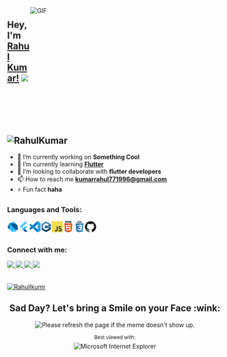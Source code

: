 <img align="right" alt="GIF" src="https://github.com/abhisheknaiidu/abhisheknaiidu/blob/master/code.gif?raw=true" width="450" height="300" />

## Hey, I'm [Rahul Kumar!](http://Rahullkumr.in) <img src="https://github.com/TheDudeThatCode/TheDudeThatCode/blob/master/Assets/Hi.gif" width="29px"> <a align="left"> <img src="https://komarev.com/ghpvc/?username=Rahullkumr&label=Views&color=blue&style=plastic" alt="RahulKumar" /> </a>

- 🔭 I’m currently working on **Something Cool**
- 🌱 I’m currently learning <a href="https://flutter.dev/">**Flutter**</a>
- 👯 I’m looking to collaborate with **flutter developers**
- 📫 How to reach me **kumarrahul771996@gmail.com**
- ⚡ Fun fact **haha**

### Languages and Tools:


<a href="https://dart.dev/"><img align="left" alt="Dart" width="26px" src="https://raw.githubusercontent.com/github/explore/80688e429a7d4ef2fca1e82350fe8e3517d3494d/topics/dart/dart.png" /></a>
<a href="https://flutter.dev/"><img align="left" alt="Flutter" width="26px" src="https://raw.githubusercontent.com/github/explore/80688e429a7d4ef2fca1e82350fe8e3517d3494d/topics/flutter/flutter.png" /></a>
<a href="https://code.visualstudio.com/"><img align="left" alt="Visual Studio Code" width="26px" src="https://raw.githubusercontent.com/github/explore/80688e429a7d4ef2fca1e82350fe8e3517d3494d/topics/visual-studio-code/visual-studio-code.png" /></a>
<a href="https://www.cplusplus.com/"><img align="left" alt="CPP" width="26px" src="https://raw.githubusercontent.com/github/explore/80688e429a7d4ef2fca1e82350fe8e3517d3494d/topics/cpp/cpp.png" /></a>
<a href="https://www.javascript.com/"><img align="left" alt="JavaScript" width="26px" src="https://raw.githubusercontent.com/github/explore/80688e429a7d4ef2fca1e82350fe8e3517d3494d/topics/javascript/javascript.png" /></a>
<a href="https://html.com/"><img align="left" alt="HTML5" width="26px" src="https://raw.githubusercontent.com/github/explore/80688e429a7d4ef2fca1e82350fe8e3517d3494d/topics/html/html.png" /></a>
<a href="https://www.w3schools.com/css/"><img align="left" alt="CSS3" width="26px" src="https://raw.githubusercontent.com/github/explore/80688e429a7d4ef2fca1e82350fe8e3517d3494d/topics/css/css.png" /></a>
<a href="https://github.com/"><img align="left" alt="GitHub" width="26px" src="https://raw.githubusercontent.com/github/explore/78df643247d429f6cc873026c0622819ad797942/topics/github/github.png" /></a>
<br><br>

### Connect with me:

<a href="https://in.linkedin.com/"> <img src='https://img.shields.io/badge/LinkedIn-3DDC84?logo=linkedin&logoColor=white&style=for-the-badge' height='25'/> </a>
<a href="https://www.instagram.com/"> <img src='https://img.shields.io/badge/instagram-%230095D5.svg?&style=for-the-badge&logo=instagram&logoColor=white' height='25'/> </a>
<a href="https://www.facebook.com/tunnu.nag"> <img src='https://img.shields.io/badge/facebook-%230095D5?logo=facebook&logoColor=white&style=for-the-badge' height='25'/> </a>
<a href="https://twitter.com/Rahul_codingrah"> <img src='https://img.shields.io/badge/twitter-%2300ADD8.svg?&style=for-the-badge&logo=twitter&logoColor=white' height='25'/> </a>
<br><br>

<a href="https://github.com/Rahullkumr">
  <img align="center" src="https://github-readme-stats.vercel.app/api/top-langs/?username=Rahullkumr&layout=compact&theme=radical" alt="Rahullkumr" />
</a><br>

<h2 align="center">Sad Day? Let's bring a Smile on your Face :wink:</h2>
<p align="center">
<img src='https://random-memer.herokuapp.com/' title="Meme" alt="Please refresh the page if the meme doesn't show up." height="400">
</p>

<div align="center">

<sup>Best viewed with:</sup><br />![Microsoft Internet Explorer](https://user-images.githubusercontent.com/282759/84683523-52f97980-af05-11ea-9da0-639e1c368536.gif)

</div>


